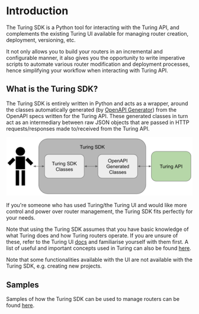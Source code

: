 # Introduction
The Turing SDK is a Python tool for interacting with the Turing API, and complements the existing Turing UI available 
for managing router creation, deployment, versioning, etc.

It not only allows you to build your routers in an incremental and configurable manner, it 
also gives you the opportunity to write imperative scripts to automate various router modification and deployment 
processes, hence simplifying your workflow when interacting with Turing API.

## What is the Turing SDK?
The Turing SDK is entirely written in Python and acts as a wrapper, around the classes automatically generated (by 
[OpenAPI Generator](https://github.com/OpenAPITools/openapi-generator)) from the OpenAPI specs written for the Turing 
API. These generated classes in turn act as an intermediary between raw JSON objects that are passed in HTTP 
requests/responses made to/received from the Turing API.

![Turing SDK Classes](https://github.com/caraml-dev/turing/blob/main/sdk/docs/assets/turing-sdk-classes.png?raw=true)

If you're someone who has used Turing/the Turing UI and would like more control and power over router 
management, the Turing SDK fits perfectly for your needs.

Note that using the Turing SDK assumes that you have basic knowledge of what Turing does and how Turing routers 
operate. If you are unsure of these, refer to the Turing UI [docs](https://github.com/caraml-dev/turing/tree/main/docs/how-to) and 
familiarise yourself with them first. A list of useful and important concepts used in Turing can also be found 
[here](https://github.com/caraml-dev/turing/blob/main/docs/concepts.md). 

Note that some functionalities available with the UI are not available with the Turing SDK, e.g. creating new projects.

## Samples
Samples of how the Turing SDK can be used to manage routers can be found 
[here](https://github.com/caraml-dev/turing/tree/main/sdk/samples).